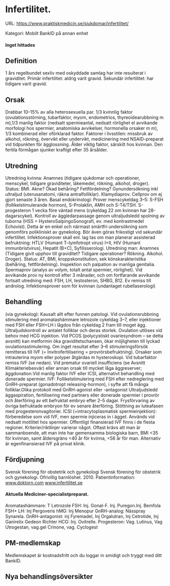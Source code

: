 # Infertilitet.

URL: https://www.praktiskmedicin.se/sjukdomar/infertilitet/



Kategori: Mobilt BankID på annan enhet

#### Inget hittades

## Definition

1 års regelbundet sexliv med oskyddade samlag har inte resulterat i graviditet. Primär infertilitet: aldrig varit gravid. Sekundär infertilitet: har tidigare varit gravid.

## Orsak

Drabbar 10–15% av alla heterosexuella par. 1/3 kvinnlig faktor (ovulationsstörning, tubarfaktor, myom, endometrios, thyreoidearubbning m m),1/3 manlig faktor (nedsatt spermieantal, nedsatt rörlighet el avvikande morfologi hos spermier, anatomiska avvikelser, hormonella orsaker m m), 1/3 kombinerad eller oförklarad faktor.
Faktorer i livsstilen: missbruk av alkohol, rökning, övervikt eller undervikt, medicinering med NSAID-preparat vid tidpunkten för ägglossning. Ålder viktig faktor, särskilt hos kvinnan. Den fertila förmågan sjunker kraftigt efter 35 årsålder.

## Utredning

Utredning kvinna: Anamnes (tidigare sjukdomar och operationer, menscykel, tidigare graviditeter, läkemedel, rökning, alkohol, droger). Status: BMI. Akne? Ökad behåring? Fettfördelning? Gynundersökning inkl ultraljud (uterusanatomi, räkna antralfolliklar). Klamydiaprov. Cellprov om ej gjort senaste 3 åren. Basal endokrinologi: Prover menscykeldag 3–5: S-FSH (follikelstimulerande hormon), S-Prolaktin, AMH och S-T4/TSH. S-progesteron 1 vecka före väntad mens (cykeldag 22 om kvinnan har 28-dagarscykel).
Kontroll av äggledarpassage genom ultraljudsledd spolning av tuborna (HSS = HysteroSalpingoSonografi, ev. med kontrastmedel Echovist). Detta är en enkel och närmast smärtfri undersökning som genomförs polikliniskt av gynekolog. Bör även göras frikostigt vid sekundär infertilitet. Infektionsprover skall enl. lag tas om man planerar assisterad befruktning: HTLV (Humant T–lymfotropt virus) I+II, HIV (Humant immunbristvirus), Hepatit (B+C), Syfilisserologi.
Utredning man: Anamnes (Tidigare givit upphov till graviditet? Tidigare operationer? Rökning. Alkohol. Droger). Status: AT, BMI, kroppskonstitution, sek könskarakteristika (behåring, fettfördelning). Inspektion och palpation av manliga genitalia. Spermaprov (analys av volym, totalt antal spermier, rörlighet). Vid avvikande prov ny kontroll efter 3 månader, och om fortfarande avvikande fortsatt utredning med: FSH, LH, testosteron, SHBG, B12. Ev remiss till androlog. Infektionsprover som för kvinnan (undantaget rubellaserologi)

## Behandling

(via gynekolog): Kausalt allt efter funnen patologi. Vid ovulationsrubbning stimulering med aromatashämmare letrozole cykeldag 3–7, eller injektioner med FSH eller FSH+LH i lågdos från cykeldag 2 fram till moget ägg. Ultraljudskontroll av antalet folliklar och deras storlek. Ovulation utlöses vid behov med HCG injektion. Vid PCOS (polycystiskt ovariesyndrom – se detta avsnitt) kan metformin öka graviditetschansen, ökar möjligheten till lyckad ovulationsstimulering. Om inget resultat efter 3–6 stimuleringsförsök remitteras till IVF (= Invitrofertilisering = provrörsbefruktning).
Orsaker som intrauterina myom eller polyper åtgärdas m hysteroskopi. Vid tubarfaktor remiss IVF (se nedan). Vid prematur ovariell insufficiens (se Avsnitt Klimakteriebesvär) eller annan orsak till mycket låga äggreserver; äggdonation.Vid manlig faktor IVF eller ICSI, alternativt behandling med donerade spermier.
IVF: Follikelstimulering med FSH efter nedreglering med GnRH-preparat (gonadotropt releasing-hormon), i syfte att få många folliklar.Olika protokoll med GnRH-agonist eller -antagonist Ultraljudsledd äggaspiration, fertilisering med partners eller donerade spermier i provrör och återföring av ett befruktat embryo efter 2–5 dagar. Frysförvaring av övriga befruktade embryon för ev senare återföring. Stöttning av luteafasen med progesteronvagitorier. ICSI (=intracytoplasmatisk spermieinjektion): förberedelse som vid IVF, men spermie injiceras in i ägget. Används vid nedsatt motilitet hos spermier.
Offentligt finansierad IVF finns i de flesta regioner. Kriterier/riktlinjer varierar något. Oftast krävs att man är sammanboende, att man inte har gemensamma biologiska barn, BMI <35 för kvinnan, samt åldersgräns <40 år för kvinna, <56 år för man. Alternativ är egenfinansierad IVF på privat klinik.

## Fördjupning

Svensk förening för obstetrik och gynekologi
Svensk förening för obstetrik och gynekologi. Ofrivillig barnlöshet. 2010.
Patientinformation:
www.doktorn.com
www.infertilitet.se

#### Aktuella Mediciner-specialistpreparat.

Aromatashämmare: T Letrozole
FSH: Inj. Gonal-F. Inj. Puregon.Inj. Bemfola
FSH+ LH: Inj Pergoveris
hMG: Inj Menopur
GnRH-analog: Nässpray Synarela.
GnRH-antagonist: inj Fyremadel, Inj Orgalutran, Inj Cetrotide, Inj Ganirelix Gedeon Richter
HCG: Inj. Ovitrelle.
Progesteron: Vag. Lutinus, Vag Utrogestan, vag.gel Crinone, vag. Cyclogest

## PM-medlemskap

Medlemskapet är kostnadsfritt och du loggar in smidigt och tryggt med ditt BankID.

## Nya behandlingsöversikter

